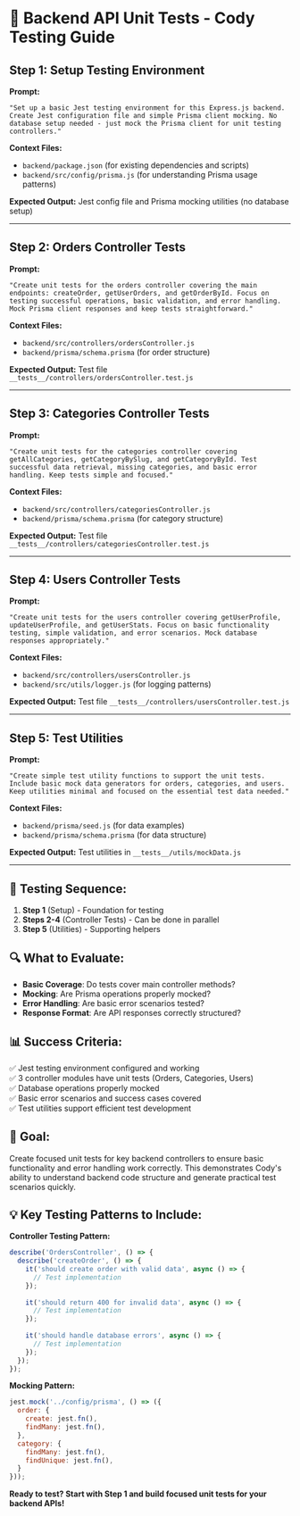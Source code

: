 # 🧪 **Backend API Unit Tests - Cody Testing Guide**

## **Step 1: Setup Testing Environment**

**Prompt:**
```
"Set up a basic Jest testing environment for this Express.js backend. Create Jest configuration file and simple Prisma client mocking. No database setup needed - just mock the Prisma client for unit testing controllers."
```

**Context Files:**
- `backend/package.json` (for existing dependencies and scripts)
- `backend/src/config/prisma.js` (for understanding Prisma usage patterns)

**Expected Output:** Jest config file and Prisma mocking utilities (no database setup)

---

## **Step 2: Orders Controller Tests**

**Prompt:**
```
"Create unit tests for the orders controller covering the main endpoints: createOrder, getUserOrders, and getOrderById. Focus on testing successful operations, basic validation, and error handling. Mock Prisma client responses and keep tests straightforward."
```

**Context Files:**
- `backend/src/controllers/ordersController.js`
- `backend/prisma/schema.prisma` (for order structure)

**Expected Output:** Test file `__tests__/controllers/ordersController.test.js`

---

## **Step 3: Categories Controller Tests**

**Prompt:**
```
"Create unit tests for the categories controller covering getAllCategories, getCategoryBySlug, and getCategoryById. Test successful data retrieval, missing categories, and basic error handling. Keep tests simple and focused."
```

**Context Files:**
- `backend/src/controllers/categoriesController.js`
- `backend/prisma/schema.prisma` (for category structure)

**Expected Output:** Test file `__tests__/controllers/categoriesController.test.js`

---

## **Step 4: Users Controller Tests**

**Prompt:**
```
"Create unit tests for the users controller covering getUserProfile, updateUserProfile, and getUserStats. Focus on basic functionality testing, simple validation, and error scenarios. Mock database responses appropriately."
```

**Context Files:**
- `backend/src/controllers/usersController.js`
- `backend/src/utils/logger.js` (for logging patterns)

**Expected Output:** Test file `__tests__/controllers/usersController.test.js`

---

## **Step 5: Test Utilities**

**Prompt:**
```
"Create simple test utility functions to support the unit tests. Include basic mock data generators for orders, categories, and users. Keep utilities minimal and focused on the essential test data needed."
```

**Context Files:**
- `backend/prisma/seed.js` (for data examples)
- `backend/prisma/schema.prisma` (for data structure)

**Expected Output:** Test utilities in `__tests__/utils/mockData.js`

---

## **🧪 Testing Sequence:**

1. **Step 1** (Setup) - Foundation for testing
2. **Steps 2-4** (Controller Tests) - Can be done in parallel  
3. **Step 5** (Utilities) - Supporting helpers

## **🔍 What to Evaluate:**

- **Basic Coverage**: Do tests cover main controller methods?
- **Mocking**: Are Prisma operations properly mocked?
- **Error Handling**: Are basic error scenarios tested?
- **Response Format**: Are API responses correctly structured?

## **📊 Success Criteria:**

✅ Jest testing environment configured and working  
✅ 3 controller modules have unit tests (Orders, Categories, Users)  
✅ Database operations properly mocked  
✅ Basic error scenarios and success cases covered  
✅ Test utilities support efficient test development  

## **🎯 Goal:**

Create focused unit tests for key backend controllers to ensure basic functionality and error handling work correctly. This demonstrates Cody's ability to understand backend code structure and generate practical test scenarios quickly.

## **💡 Key Testing Patterns to Include:**

**Controller Testing Pattern:**
```javascript
describe('OrdersController', () => {
  describe('createOrder', () => {
    it('should create order with valid data', async () => {
      // Test implementation
    });
    
    it('should return 400 for invalid data', async () => {
      // Test implementation
    });
    
    it('should handle database errors', async () => {
      // Test implementation
    });
  });
});
```

**Mocking Pattern:**
```javascript
jest.mock('../config/prisma', () => ({
  order: {
    create: jest.fn(),
    findMany: jest.fn(),
  },
  category: {
    findMany: jest.fn(),
    findUnique: jest.fn(),
  }
}));
```

**Ready to test? Start with Step 1 and build focused unit tests for your backend APIs!**
